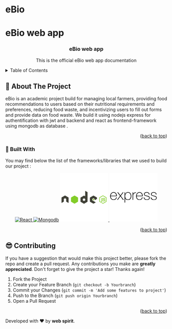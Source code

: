 # eBio

#  eBio web app
<div id="top" align="center">

<h3 align="center">eBio web app</h3>
  
  <p align="center">
This is the official eBio web app documentation <br/>
  </p>

 </div>

  
  <!-- TABLE OF CONTENTS -->
<details>
  <summary>Table of Contents</summary>
  <ol>
    <li>
      <a href="#-about-the-project">About The Project</a>
    </li>
    <li>
	    <a href="#-contributing">Contributing</a>
    </li>
   


  </ol>
</details>

## 📃 About The Project
 

eBio is an academic project build for managing local farmers, providing food recommendations to users based on their nutritional requirements and preferences, reducing food waste, and incentivizing users to fill out forms and provide data on food waste.
We build it using nodejs express for authentification with jwt and backend and react as frontend-framework using mongodb as database .



<p align="right">(<a href="#top">back to top</a>)</p>

### 🚀 Built With

 You may find below the list of the frameworks/libraries that we used to build our project :
<br/>


  <div align="center">

   <a href="https://angular.io/" title="Angular">
   <img src="https://raw.githubusercontent.com/get-icon/geticon/master/icons/react.svg" alt="React" width="150" height="150">
  </a>
	
<a href="https://dev.mysql.com/" title="MySQL">
  <img src="https://github.com/get-icon/geticon/raw/master/icons/mongodb.svg" alt="Mongodb" width="150" height="150"></a>
	
  <a href="https://nodejs.org/en/">
    <img src="https://github.com/devicons/devicon/blob/master/icons/nodejs/nodejs-original-wordmark.svg" title="NodeJS" alt="NodeJS" width="150" height="150"/>
 </a>
  <a href="http://expressjs.com/">
    <img src="https://github.com/devicons/devicon/blob/master/icons/express/express-original-wordmark.svg" title="ExpressJS" alt="ExpressJS" width="150" height="150"/>
    </a>
  
  </div>
  
<p align="right">(<a href="#top">back to top</a>)</p>



<!-- CONTRIBUTING -->
## 😎 Contributing

If you have a suggestion that would make this project better, please fork the repo and create a pull request. Any contributions you make are **greatly appreciated**.
Don't forget to give the project a star! Thanks again!

1. Fork the Project
2. Create your Feature Branch (`git checkout -b Yourbranch`)
3. Commit your Changes (`git commit -m 'Add some features to project'`)
4. Push to the Branch (`git push origin Yourbranch`)
5. Open a Pull Request

<p align="right">(<a href="#top">back to top</a>)</p>



<!-- MARKDOWN LINKS & IMAGES -->
<!-- https://www.markdownguide.org/basic-syntax/#reference-style-links -->

Developed with :heart: by **web spirit**.
